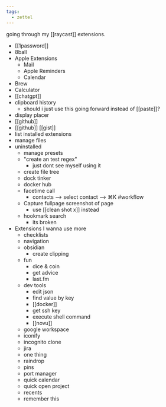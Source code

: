 ```yaml
---
tags:
  - zettel
---
```

going through my [[raycast]] extensions. 

- [[1password]]
- 8ball
- Apple Extensions 
	- Mail
	- Apple Reminders
	- Calendar
- Brew
- Calculator 
- [[chatgpt]]
- clipboard history
	- should i just use this going forward instead of [[paste]]? 
- display placer
- [[github]]
- [[github]] [[gist]]
- list installed extensions
- manage files
- uninstalled
	- manage presets 
	- "create an test regex"
		- just dont see myself using it
	- create file tree
	- dock tinker
	- docker hub
	- facetime call
		- contacts --> select contact --> ⌘K #workflow
	- Capture fullpage screenshot of page 
		- use [[clean shot x]] instead
	- hookmark search
		- its broken
- Extensions I wanna use more 
	- checklists
	- navigation
	- obsidian
		- create clipping 
	- fun
		- dice & coin
		- get advice
		- last.fm
	- dev tools
		- edit json
		- find value by key
		- [[docker]]
		- get ssh key
		- execute shell command
		- [[novu]]
	- google workspace
	- iconify
	- incognito clone
	- jira
	- one thing
	- raindrop
	- pins
	- port manager
	- quick calendar
	- quick open project
	- recents
	- remember this